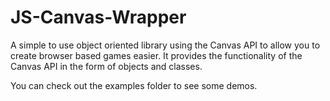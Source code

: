 # JS-Canvas-Wrapper
A simple to use object oriented library using the Canvas API to allow you to create browser based games easier. It provides the functionality of the Canvas API in the form of objects and classes.

You can check out the examples folder to see some demos.
